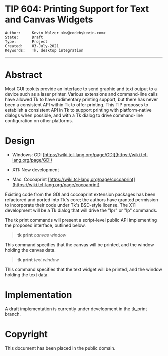 # TIP 604: Printing Support for Text and Canvas Widgets
	Author:		Kevin Walzer <kw@codebykevin.com>
	State:		Draft
	Type:		Project
	Created:	03-July-2021	
	Keywords:	Tk, desktop integration
-----

# Abstract

Most GUI tookits provide an interface to send graphic and text output to a device such as a laser printer. Various extensions and command-line calls have allowed Tk to have rudimentary printing support, but there has never been a consistent API within Tk to offer printing. This TIP proposes to establish a consistent API in Tk to support printing with platform-native dialogs when possible, and with a Tk dialog to drive command-line configuration on other platforms.

# Design

 * Windows: GDI [https://wiki.tcl-lang.org/page/GDI](https://wiki.tcl-lang.org/page/GDI)

 * X11: New development

 * Mac: Cocoaprint [https://wiki.tcl-lang.org/page/cocoaprint](https://wiki.tcl-lang.org/page/cocoaprint)

Existing code from the GDI and cocoaprint extension packages has been refactored and ported into Tk's core; the authors have granted permission to incorporate their code under Tk's BSD-style license. The X11 development will be a Tk dialog that will drive the "lpr" or "lp" commands.

The tk print commands will present a script-level public API implementing the proposed interface, outlined below.


 > **tk print** _canvas_ _window_ 

This command specifies that the canvas will be printed, and the window holding the canvas data.

> **tk print** _text_ _window_ 

This command specifies that the text widget will be printed, and the window holding the text data.


# Implementation 

A draft implementation is currently under development in the tk_print branch.

# Copyright

This document has been placed in the public domain.
